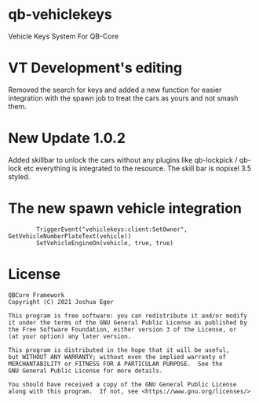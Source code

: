 # qb-vehiclekeys
Vehicle Keys System For QB-Core 

# VT Development's editing
Removed the search for keys and added a new function for easier integration with the spawn job to treat the cars as yours and not smash them.

# New Update 1.0.2
Added skillbar to unlock the cars without any plugins like qb-lockpick / qb-lock etc everything is integrated to the resource.
The skill bar is nopixel 3.5 styled.

# The new spawn vehicle integration

```
        TriggerEvent("vehiclekeys:client:SetOwner", GetVehicleNumberPlateText(vehicle))
        SetVehicleEngineOn(vehicle, true, true)
```

# License

    QBCore Framework
    Copyright (C) 2021 Joshua Eger

    This program is free software: you can redistribute it and/or modify
    it under the terms of the GNU General Public License as published by
    the Free Software Foundation, either version 3 of the License, or
    (at your option) any later version.

    This program is distributed in the hope that it will be useful,
    but WITHOUT ANY WARRANTY; without even the implied warranty of
    MERCHANTABILITY or FITNESS FOR A PARTICULAR PURPOSE.  See the
    GNU General Public License for more details.

    You should have received a copy of the GNU General Public License
    along with this program.  If not, see <https://www.gnu.org/licenses/>
